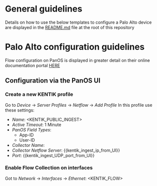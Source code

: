 # General guidelines
Details on how to use the below templates to configure a Palo Alto device are displayed in the [README.md](https://github.com/kentik/config-snippets/blob/master/README.md) file at the root of this repository

# Palo Alto configuration guidelines
Flow configuration on PanOS is displayed in greater detail on their online documentation portal [HERE](https://docs.paloaltonetworks.com/pan-os/9-0/pan-os-admin/monitoring/netflow-monitoring/configure-netflow-exports)

## Configuration via the PanOS UI
### Create a new KENTIK profile
Go to *Device* &rarr; *Server Profiles* &rarr; *Netflow* &rarr; *Add Profile*
In this profile use these settings:
* *Name*: <KENTIK_PUBLIC_INGEST>
* *Active Timeout*: 1 Minute
* *PanOS Field Types*:
  * App-ID
  * User-ID
* *Collector Name*: <KENTIK>
* *Collector Netflow Server*: {{kentik_ingest_ip_from_UI}}
* *Port*: {{kentik_ingest_UDP_port_from_UI}}

### Enable Flow Collection on interfaces
Got to *Network* &rarr; *Interfaces* &rarr; *Ethernet*: <KENTIK_FLOW>

